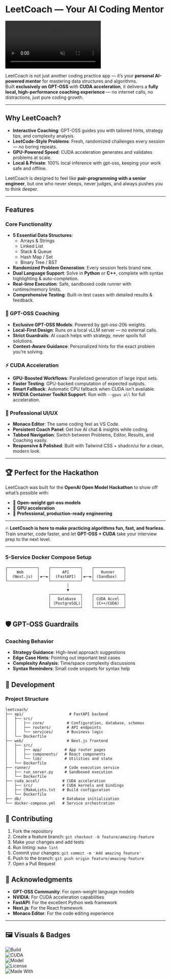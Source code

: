 # LeetCoach — Your AI Coding Mentor

<video autoplay muted loop playsinline>
  <source src="DEMO.mp4" type="video/mp4">
</video>

LeetCoach is not just another coding practice app — it’s your **personal AI-powered mentor** for mastering data structures and algorithms.  
Built **exclusively on GPT-OSS** with **CUDA acceleration**, it delivers a **fully local, high-performance coaching experience** — no internet calls, no distractions, just pure coding growth.  

---

## Why LeetCoach?  
- **Interactive Coaching**: GPT-OSS guides you with tailored hints, strategy tips, and complexity analysis.  
- **LeetCode-Style Problems**: Fresh, randomized challenges every session — no boring repeats.  
- **GPU-Powered Speed**: CUDA acceleration generates and validates problems at scale.  
- **Local & Private**: 100% local inference with gpt-oss, keeping your work safe and offline.  

LeetCoach is designed to feel like **pair-programming with a senior engineer**, but one who never sleeps, never judges, and always pushes you to think deeper.  

---

## Features  

### Core Functionality  
- **5 Essential Data Structures**:  
  - Arrays & Strings  
  - Linked List  
  - Stack & Queue  
  - Hash Map / Set  
  - Binary Tree / BST  
- **Randomized Problem Generation**: Every session feels brand new.  
- **Dual Language Support**: Solve in **Python** or **C++**, complete with syntax highlighting & auto-completion.  
- **Real-time Execution**: Safe, sandboxed code runner with runtime/memory limits.  
- **Comprehensive Testing**: Built-in test cases with detailed results & feedback.  

### 🤖 GPT-OSS Coaching  
- **Exclusive GPT-OSS Models**: Powered by gpt-oss-20b weights.  
- **Local-First Design**: Runs on a local vLLM server — no external calls.  
- **Strict Guardrails**: AI coach helps with strategy, never spoils full solutions.  
- **Context-Aware Guidance**: Personalized hints for the exact problem you’re solving.  

### ⚡ CUDA Acceleration  
- **GPU-Boosted Workflows**: Parallelized generation of large input sets.  
- **Faster Testing**: GPU-backed computation of expected outputs.  
- **Smart Fallback**: Automatic CPU fallback when CUDA isn’t available.  
- **NVIDIA Container Toolkit Support**: Run with `--gpus all` for full acceleration.  

### 🎨 Professional UI/UX  
- **Monaco Editor**: The same coding feel as VS Code.  
- **Persistent Coach Panel**: Get live AI chat & insights while coding.  
- **Tabbed Navigation**: Switch between Problems, Editor, Results, and Coaching easily.  
- **Responsive & Polished**: Built with Tailwind CSS + shadcn/ui for a clean, modern look.  

---

## 🏆 Perfect for the Hackathon  
LeetCoach was built for the **OpenAI Open Model Hackathon** to show off what’s possible with:  
- 🔹 **Open-weight gpt-oss models**  
- 🔹 **GPU acceleration**  
- 🔹 **Professional, production-ready engineering**  

---

🔥 **LeetCoach is here to make practicing algorithms fun, fast, and fearless.**  
Train smarter, code faster, and let **GPT-OSS + CUDA** take your interview prep to the next level.  

---

### 5-Service Docker Compose Setup
```
┌─────────────┐    ┌─────────────┐    ┌─────────────┐
│    Web      │    │     API     │    │   Runner    │
│  (Next.js)  │◄──►│  (FastAPI)  │◄──►│ (Sandbox)   │
└─────────────┘    └─────────────┘    └─────────────┘
                           │
                           ▼
                   ┌─────────────┐    ┌─────────────┐
                   │   Database  │    │ CUDA Accel  │
                   │ (PostgreSQL)│    │ (C++/CUDA)  │
                   └─────────────┘    └─────────────┘

```

## 🛡️ GPT-OSS Guardrails

### Coaching Behavior
- **Strategy Guidance**: High-level approach suggestions
- **Edge Case Hints**: Pointing out important test cases
- **Complexity Analysis**: Time/space complexity discussions
- **Syntax Reminders**: Small code snippets for syntax help

## 🔧 Development

### Project Structure
```
leetcoach/
├── api/                    # FastAPI backend
│   ├── src/
│   │   ├── core/          # Configuration, database, schemas
│   │   ├── routers/       # API endpoints
│   │   └── services/      # Business logic
│   └── Dockerfile
├── web/                   # Next.js frontend
│   ├── src/
│   │   ├── app/          # App router pages
│   │   ├── components/   # React components
│   │   └── lib/          # Utilities and state
│   └── Dockerfile
├── runner/               # Code execution service
│   ├── run_server.py     # Sandboxed execution
│   └── Dockerfile
├── cuda_accel/          # CUDA acceleration
│   ├── src/             # CUDA kernels and bindings
│   ├── CMakeLists.txt   # Build configuration
│   └── Dockerfile
├── db/                  # Database initialization
└── docker-compose.yml   # Service orchestration
```
## 🤝 Contributing

1. Fork the repository
2. Create a feature branch: `git checkout -b feature/amazing-feature`
3. Make your changes and add tests
4. Run linting: `make lint`
5. Commit your changes: `git commit -m 'Add amazing feature'`
6. Push to the branch: `git push origin feature/amazing-feature`
7. Open a Pull Request

## 🙏 Acknowledgments

- **GPT-OSS Community**: For open-weight language models
- **NVIDIA**: For CUDA acceleration capabilities
- **FastAPI**: For the excellent Python web framework
- **Next.js**: For the React framework
- **Monaco Editor**: For the code editing experience
---

## 🖼️ Visuals & Badges  

![Build](https://img.shields.io/badge/build-passing-brightgreen)  
![CUDA](https://img.shields.io/badge/CUDA-Accelerated-blue)  
![Model](https://img.shields.io/badge/GPT--OSS-20b-orange)  
![License](https://img.shields.io/badge/license-Apache%202.0-green)  
![Made With](https://img.shields.io/badge/Made%20With-%E2%9D%A4%20and%20GPT--OSS-red)  





